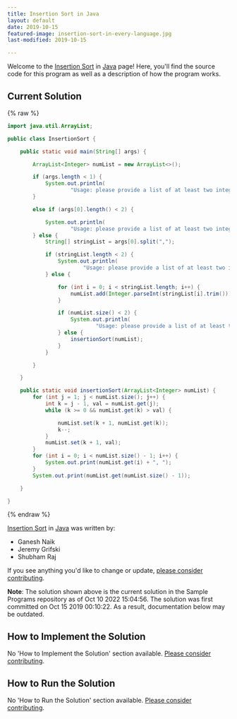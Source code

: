 ```yaml
---
title: Insertion Sort in Java
layout: default
date: 2019-10-15
featured-image: insertion-sort-in-every-language.jpg
last-modified: 2019-10-15

---
```


Welcome to the [Insertion Sort](https://rzuckerm.github.io/sample-programs-website-copy/projects/insertion-sort) in [Java](https://rzuckerm.github.io/sample-programs-website-copy/languages/java) page! Here, you'll find the source code for this program as well as a description of how the program works.

## Current Solution

{% raw %}

```java
import java.util.ArrayList;

public class InsertionSort {

    public static void main(String[] args) {

        ArrayList<Integer> numList = new ArrayList<>();

        if (args.length < 1) {
            System.out.println(
                    "Usage: please provide a list of at least two integers to sort in the format \"1, 2, 3, 4, 5\"");
        }

        else if (args[0].length() < 2) {

            System.out.println(
                    "Usage: please provide a list of at least two integers to sort in the format \"1, 2, 3, 4, 5\"");
        } else {
            String[] stringList = args[0].split(",");

            if (stringList.length < 2) {
                System.out.println(
                        "Usage: please provide a list of at least two integers to sort in the format \"1, 2, 3, 4, 5\"");
            } else {

                for (int i = 0; i < stringList.length; i++) {
                    numList.add(Integer.parseInt(stringList[i].trim()));
                }

                if (numList.size() < 2) {
                    System.out.println(
                            "Usage: please provide a list of at least two integers to sort in the format \"1, 2, 3, 4, 5\"");
                } else {
                    insertionSort(numList);
                }
            }

        }

    }

    public static void insertionSort(ArrayList<Integer> numList) {
        for (int j = 1; j < numList.size(); j++) {
            int k = j - 1, val = numList.get(j);
            while (k >= 0 && numList.get(k) > val) {

                numList.set(k + 1, numList.get(k));
                k--;
            }
            numList.set(k + 1, val);
        }
        for (int i = 0; i < numList.size() - 1; i++) {
            System.out.print(numList.get(i) + ", ");
        }
        System.out.print(numList.get(numList.size() - 1));

    }

}
```

{% endraw %}

[Insertion Sort](https://rzuckerm.github.io/sample-programs-website-copy/projects/insertion-sort) in [Java](https://rzuckerm.github.io/sample-programs-website-copy/languages/java) was written by:

- Ganesh Naik
- Jeremy Grifski
- Shubham Raj

If you see anything you'd like to change or update, [please consider contributing](https://github.com/TheRenegadeCoder/sample-programs).

**Note**: The solution shown above is the current solution in the Sample Programs repository as of Oct 10 2022 15:04:56. The solution was first committed on Oct 15 2019 00:10:22. As a result, documentation below may be outdated.

## How to Implement the Solution

No 'How to Implement the Solution' section available. [Please consider contributing](https://github.com/TheRenegadeCoder/sample-programs-website).

## How to Run the Solution

No 'How to Run the Solution' section available. [Please consider contributing](https://github.com/TheRenegadeCoder/sample-programs-website).